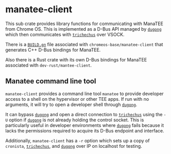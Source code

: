 # manatee-client

This sub crate provides library functions for communicating with ManaTEE from
Chrome OS. This is implemented as a D-Bus API managed by [`dugong`] which then
communicates with [`trichechus`] over VSOCK.

There is a [`BUILD.gn`](./BUILD.gn) file associated with
`chromeos-base/manatee-client` that generates C++ D-Bus bindings for ManaTEE.

Also there is a Rust crate with its own D-Bus bindings for ManaTEE associated
with `dev-rust/mantee-client`.

## Manatee command line tool

`manatee-client` provides a command line tool `manatee` to provide developer
access to a shell on the hypervisor or other TEE apps. If run with no
arguments, it will try to open a developer shell through [`dugong`].

It can bypass [`dugong`] and open a direct connection to [`trichechus`] using
the `-U` option if [`dugong`] is not already holding the control socket. This
is particularly useful in developer environments where [`dugong`] fails because
it lacks the permissions required to acquire its D-Bus endpoint and interface.

Additionally, `manatee-client` has a `-r` option which sets up a copy of
`cronista`, [`trichechus`], and [`dugong`] over IP on localhost for testing.

[`dugong`]: ../README.md#Dugong
[`trichechus`]: ../README.md#Trichechus
